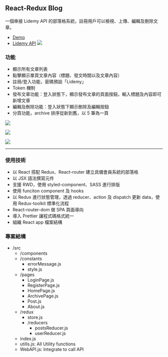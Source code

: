 ## React-Redux Blog
一個串接 Lidemy API 的部落格系統，註冊用戶可以檢視、上傳、編輯及刪除文章。
- [Demo](https://zoeaeen13.github.io/lidemy-week24-redux-blog/#/)
- [Lidemy API](https://github.com/Lidemy/lidemy-student-json-api-server)
![](https://i.imgur.com/WFnDbxX.gif)



### 功能
- 顯示所有文章列表
- 點擊顯示單頁文章內容（標題、發文時間以及文章內容）
- 註冊/登入功能，密碼預設「Lidemy」
- Token 機制
- 發布文章功能：登入狀態下，顯示發布文章的頁面按鈕，輸入標題及內容即可新增文章
- 編輯及刪除功能：登入狀態下顯示刪除及編輯按鈕
- 分頁功能，archive 排序從新到舊，以 5 筆為一頁

![](https://i.imgur.com/pFBBXTI.jpg)

![](https://i.imgur.com/HJNrABu.jpg)

![](https://i.imgur.com/8IckzGK.jpg)

---

### 使用技術
- 以 React 搭配 Redux、React-router 建立具備會員系統的部落格
- 以 JSX 語法撰寫元件
- 支援 RWD，使用 styled-component、SASS 進行排版
- 使用 funciton component 及 hooks
- 以 Redux 進行狀態管理，透過 reducer、action 及 dispatch 更新 data，使用 Redux-toolkit 標準化流程
- React-router-dom 做 SPA 頁面導向
- 導入 Prettier 讓程式碼格式統一
- 組織 React app 檔案結構


### 專案結構
- /src
    - /components
    - /constants
        - errorMessage.js
        - style.js
    - /pages
        - LoginPage.js
        - RegisterPage.js
        - HomePage.js
        - ArchivePage.js
        - Post.js
        - About.js
    - /redux
        - store.js
        - /reducers 
            - postsReducer.js
            - userReducer.js
    - index.js
    - utills.js: All Utility functions
    - WebAPI.js: Integrate to call API


